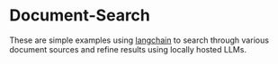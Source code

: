 # Document-Search

These are simple examples using [langchain](https://github.com/langchain-ai/langchain) to search through various document sources and refine results using locally hosted LLMs.